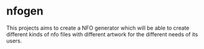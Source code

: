 # nfogen
This projects aims to create a NFO generator which will be able to create different kinds of nfo files with different artwork for the different needs of its users.
